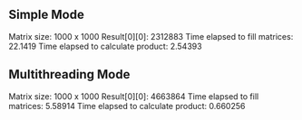 ## Simple Mode
Matrix size:                        1000 x 1000
Result[0][0]:                       2312883
Time elapsed to fill matrices:      22.1419
Time elapsed to calculate product:  2.54393

## Multithreading Mode
Matrix size:                        1000 x 1000
Result[0][0]:                       4663864
Time elapsed to fill matrices:      5.58914
Time elapsed to calculate product:  0.660256

